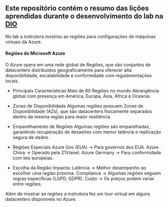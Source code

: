 ## Este repositório contém o resumo das lições aprendidas durante o desenvolvimento do lab na [DIO](https://web.dio.me/)

No lab a instrutora mostrou as regiões para configurações de máquinas virtuais da Azure.

#### Regiões do Microsoft Azure
O Azure opera em uma rede global de Regiões, que são conjuntos de datacenters distribuídos geograficamente para oferecer alta disponibilidade, escalabilidade e conformidade com regulamentações locais.

* Principais Características
Mais de 60 Regiões no mundo
Abrangência global com presença em América, Europa, Ásia, África e Oceania.

* Zonas de Disponibilidade
Algumas regiões possuem Zonas de Disponibilidade (AZs), que são datacenters fisicamente separados dentro da mesma região para maior resiliência.

* Emparelhamento de Regiões
Algumas regiões são emparelhadas, garantindo recuperação de desastres com menor latência e replicação segura de dados.

* Regiões Especiais
Azure Gov (EUA) → Para governos dos EUA.
Azure China → Operado pela 21Vianet.
Azure Germany → Para conformidade com leis europeias.

* Escolha da Região Impacta:
Latência → Melhor desempenho ao escolher uma região próxima.
Compliance → Algumas regiões seguem regras específicas (LGPD, GDPR).
Custo → Os preços podem variar entre regiões.

Além de mostrar as regiões a instrutora fez um tour virtual em alguns datacenters disponíveis no Azure.